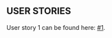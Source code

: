 ## USER STORIES

User story 1 can be found here: [#1](https://github.com/your-username/your-repo/issues/1).
